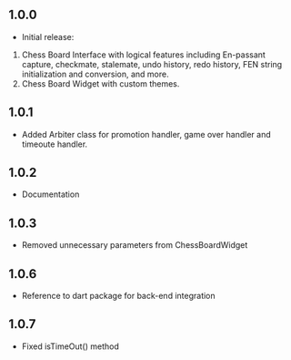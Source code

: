 ## 1.0.0

* Initial release:
1. Chess Board Interface with logical features including En-passant capture, checkmate, stalemate, undo history, redo history, FEN string initialization and conversion, and more.
2. Chess Board Widget with custom themes.

## 1.0.1

* Added Arbiter class for promotion handler, game over handler and timeoute handler.

## 1.0.2

* Documentation

## 1.0.3

* Removed unnecessary parameters from ChessBoardWidget

## 1.0.6

* Reference to dart package for back-end integration

## 1.0.7

* Fixed isTimeOut() method